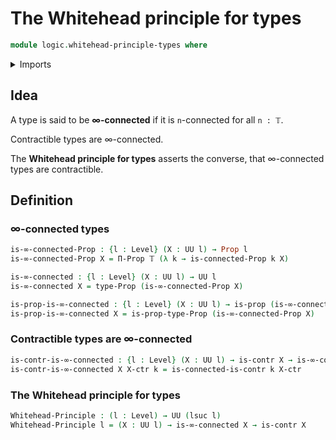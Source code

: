 # The Whitehead principle for types

```agda
module logic.whitehead-principle-types where
```

<details><summary>Imports</summary>

```agda
open import foundation.connected-types
open import foundation.dependent-pair-types
open import foundation.truncation-levels
open import foundation.universe-levels

open import foundation-core.contractible-types
open import foundation-core.fibers-of-maps
open import foundation-core.identity-types
open import foundation-core.propositions
```

</details>

## Idea

A type is said to be **∞-connected** if it is `n`-connected for all `n : 𝕋`.

Contractible types are ∞-connected.

The **Whitehead principle for types** asserts the converse, that ∞-connected
types are contractible.

## Definition

### ∞-connected types

```agda
is-∞-connected-Prop : {l : Level} (X : UU l) → Prop l
is-∞-connected-Prop X = Π-Prop 𝕋 (λ k → is-connected-Prop k X)

is-∞-connected : {l : Level} (X : UU l) → UU l
is-∞-connected X = type-Prop (is-∞-connected-Prop X)

is-prop-is-∞-connected : {l : Level} (X : UU l) → is-prop (is-∞-connected X)
is-prop-is-∞-connected X = is-prop-type-Prop (is-∞-connected-Prop X)
```

### Contractible types are ∞-connected

```agda
is-contr-is-∞-connected : {l : Level} (X : UU l) → is-contr X → is-∞-connected X
is-contr-is-∞-connected X X-ctr k = is-connected-is-contr k X-ctr
```

### The Whitehead principle for types

```agda
Whitehead-Principle : (l : Level) → UU (lsuc l)
Whitehead-Principle l = (X : UU l) → is-∞-connected X → is-contr X
```
